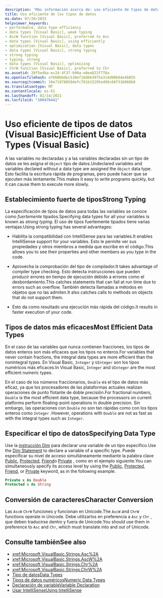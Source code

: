 ```yaml
---
description: 'Más información acerca de: uso eficiente de tipos de datos (Visual Basic)'
title: Uso eficiente de los tipos de datos
ms.date: 07/20/2015
helpviewer_keywords:
- performance, data type efficiency
- data types [Visual Basic], weak typing
- AscW function [Visual Basic], preferred to Asc
- data types [Visual Basic], using efficiently
- optimization [Visual Basic], data types
- data types [Visual Basic], strong typing
- strong typing
- typing, strong
- data types [Visual Basic], optimizing
- ChrW function [Visual Basic], preferred to Chr
ms.assetid: 28f5e4ba-ec24-4f37-b90a-e8ee822f778a
ms.openlocfilehash: e7660bbdec530ef18d663975e314d90b64e4b055
ms.sourcegitcommit: 10e719780594efc781b15295e499c66f316068b8
ms.translationtype: MT
ms.contentlocale: es-ES
ms.lasthandoff: 02/14/2021
ms.locfileid: "100476441"
---
```

# <a name="efficient-use-of-data-types-visual-basic"></a><span data-ttu-id="ff715-103">Uso eficiente de tipos de datos (Visual Basic)</span><span class="sxs-lookup"><span data-stu-id="ff715-103">Efficient Use of Data Types (Visual Basic)</span></span>

<span data-ttu-id="ff715-104">A las variables no declaradas y a las variables declaradas sin un tipo de datos se les asigna el `Object` tipo de datos.</span><span class="sxs-lookup"><span data-stu-id="ff715-104">Undeclared variables and variables declared without a data type are assigned the `Object` data type.</span></span> <span data-ttu-id="ff715-105">Esto facilita la escritura rápida de programas, pero puede hacer que se ejecuten más lentamente.</span><span class="sxs-lookup"><span data-stu-id="ff715-105">This makes it easy to write programs quickly, but it can cause them to execute more slowly.</span></span>

## <a name="strong-typing"></a><span data-ttu-id="ff715-106">Establecimiento fuerte de tipos</span><span class="sxs-lookup"><span data-stu-id="ff715-106">Strong Typing</span></span>

 <span data-ttu-id="ff715-107">La especificación de tipos de datos para todas las variables se conoce como *fuertemente* tipados.</span><span class="sxs-lookup"><span data-stu-id="ff715-107">Specifying data types for all your variables is known as *strong typing*.</span></span> <span data-ttu-id="ff715-108">El uso de tipos fuertemente tipados tiene varias ventajas:</span><span class="sxs-lookup"><span data-stu-id="ff715-108">Using strong typing has several advantages:</span></span>

- <span data-ttu-id="ff715-109">Habilita la compatibilidad con IntelliSense para las variables.</span><span class="sxs-lookup"><span data-stu-id="ff715-109">It enables IntelliSense support for your variables.</span></span> <span data-ttu-id="ff715-110">Esto le permite ver sus propiedades y otros miembros a medida que escribe en el código.</span><span class="sxs-lookup"><span data-stu-id="ff715-110">This allows you to see their properties and other members as you type in the code.</span></span>

- <span data-ttu-id="ff715-111">Aprovecha la comprobación del tipo de compilador.</span><span class="sxs-lookup"><span data-stu-id="ff715-111">It takes advantage of compiler type checking.</span></span> <span data-ttu-id="ff715-112">Esto detecta instrucciones que pueden producir errores en tiempo de ejecución debido a errores como el desbordamiento.</span><span class="sxs-lookup"><span data-stu-id="ff715-112">This catches statements that can fail at run time due to errors such as overflow.</span></span> <span data-ttu-id="ff715-113">También detecta llamadas a métodos en objetos que no las admiten.</span><span class="sxs-lookup"><span data-stu-id="ff715-113">It also catches calls to methods on objects that do not support them.</span></span>

- <span data-ttu-id="ff715-114">Esto da como resultado una ejecución más rápida del código.</span><span class="sxs-lookup"><span data-stu-id="ff715-114">It results in faster execution of your code.</span></span>

## <a name="most-efficient-data-types"></a><span data-ttu-id="ff715-115">Tipos de datos más eficaces</span><span class="sxs-lookup"><span data-stu-id="ff715-115">Most Efficient Data Types</span></span>

 <span data-ttu-id="ff715-116">En el caso de las variables que nunca contienen fracciones, los tipos de datos enteros son más eficaces que los tipos no enteros.</span><span class="sxs-lookup"><span data-stu-id="ff715-116">For variables that never contain fractions, the integral data types are more efficient than the nonintegral types.</span></span> <span data-ttu-id="ff715-117">En Visual Basic, `Integer` y `UInteger` son los tipos numéricos más eficaces.</span><span class="sxs-lookup"><span data-stu-id="ff715-117">In Visual Basic, `Integer` and `UInteger` are the most efficient numeric types.</span></span>

 <span data-ttu-id="ff715-118">En el caso de los números fraccionarios, `Double` es el tipo de datos más eficaz, ya que los procesadores de las plataformas actuales realizan operaciones de punto flotante de doble precisión.</span><span class="sxs-lookup"><span data-stu-id="ff715-118">For fractional numbers, `Double` is the most efficient data type, because the processors on current platforms perform floating-point operations in double precision.</span></span> <span data-ttu-id="ff715-119">Sin embargo, las operaciones con `Double` no son tan rápidas como con los tipos enteros como `Integer` .</span><span class="sxs-lookup"><span data-stu-id="ff715-119">However, operations with `Double` are not as fast as with the integral types such as `Integer`.</span></span>

## <a name="specifying-data-type"></a><span data-ttu-id="ff715-120">Especificar el tipo de datos</span><span class="sxs-lookup"><span data-stu-id="ff715-120">Specifying Data Type</span></span>

 <span data-ttu-id="ff715-121">Use la [instrucción Dim](../../../language-reference/statements/dim-statement.md) para declarar una variable de un tipo específico.</span><span class="sxs-lookup"><span data-stu-id="ff715-121">Use the [Dim Statement](../../../language-reference/statements/dim-statement.md) to declare a variable of a specific type.</span></span> <span data-ttu-id="ff715-122">Puede especificar su nivel de acceso simultáneamente mediante la palabra clave [Public](../../../language-reference/modifiers/public.md), [Protected](../../../language-reference/modifiers/protected.md), [Friend](../../../language-reference/modifiers/friend.md)o [Private](../../../language-reference/modifiers/private.md) , como en el ejemplo siguiente.</span><span class="sxs-lookup"><span data-stu-id="ff715-122">You can simultaneously specify its access level by using the [Public](../../../language-reference/modifiers/public.md), [Protected](../../../language-reference/modifiers/protected.md), [Friend](../../../language-reference/modifiers/friend.md), or [Private](../../../language-reference/modifiers/private.md) keyword, as in the following example.</span></span>

```vb
Private x As Double
Protected s As String
```

## <a name="character-conversion"></a><span data-ttu-id="ff715-123">Conversión de caracteres</span><span class="sxs-lookup"><span data-stu-id="ff715-123">Character Conversion</span></span>

 <span data-ttu-id="ff715-124">Las `AscW` `ChrW` funciones y funcionan en Unicode.</span><span class="sxs-lookup"><span data-stu-id="ff715-124">The `AscW` and `ChrW` functions operate in Unicode.</span></span> <span data-ttu-id="ff715-125">Debe utilizarlos en preferencia a `Asc` y `Chr` , que deben traducirse dentro y fuera de Unicode.</span><span class="sxs-lookup"><span data-stu-id="ff715-125">You should use them in preference to `Asc` and `Chr`, which must translate into and out of Unicode.</span></span>

## <a name="see-also"></a><span data-ttu-id="ff715-126">Consulte también</span><span class="sxs-lookup"><span data-stu-id="ff715-126">See also</span></span>

- <xref:Microsoft.VisualBasic.Strings.Asc%2A>
- <xref:Microsoft.VisualBasic.Strings.AscW%2A>
- <xref:Microsoft.VisualBasic.Strings.Chr%2A>
- <xref:Microsoft.VisualBasic.Strings.ChrW%2A>
- [<span data-ttu-id="ff715-127">Tipo de datos</span><span class="sxs-lookup"><span data-stu-id="ff715-127">Data Types</span></span>](index.md)
- [<span data-ttu-id="ff715-128">Tipos de datos numéricos</span><span class="sxs-lookup"><span data-stu-id="ff715-128">Numeric Data Types</span></span>](numeric-data-types.md)
- [<span data-ttu-id="ff715-129">Declaración de variable</span><span class="sxs-lookup"><span data-stu-id="ff715-129">Variable Declaration</span></span>](../variables/variable-declaration.md)
- [<span data-ttu-id="ff715-130">Usar IntelliSense</span><span class="sxs-lookup"><span data-stu-id="ff715-130">Using IntelliSense</span></span>](/visualstudio/ide/using-intellisense)
